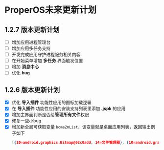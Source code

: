 # ProperOS未来更新计划

## **1.2.7** 版本更新计划
- [ ] 增加应用进程管理台
- [ ] 增加应用多任务支持
- [ ] 开发完成应用守护进程服务相关内容
- [ ] 在开始菜单增加 **多任务** 界面触发位置
- [ ] 增加 **消息中心**
- [ ] 优化 **bug**

## **1.2.6** 版本更新计划
- [x] 优化 **导入插件** 功能性应用的图标加载逻辑
- [x] 在 **导入插件** 功能性应用的安装支持列表里添加 **.jspk** 的应用
- [x] 增加主界面判断是否给**管理所有文件**权限
- [x] 修复一些小bug
- [x] 增加新全局可获取变量 `homeZmList`，该变量就是桌面应用列表，返回输出例子如下
  ```json
  [{10=android.graphics.Bitmap@62c0add, 14=文件管理器}, {10=android.graphics.Bitmap@e71538, 14=设置壁纸}, {10=android.graphics.Bitmap@e558f98, 14=Cdifit}, {10=android.graphics.Bitmap@6a22e41, 14=计算器}, {10=android.graphics.Bitmap@fa6f53b, 14=B站视频播放}, {10=android.graphics.Bitmap@ca94e22, 14=视频播放器}, {10=android.graphics.Bitmap@791a99c, 14=设置}, {10=android.graphics.Bitmap@5811946, 14=FoxCM}, {10=null, 14=音乐分享}, {10=android.graphics.Bitmap@511bb2a, 14=Terminal}, {10=android.graphics.Bitmap@2f1fff7, 14=HASH获取工具.jush}, {10=android.graphics.Bitmap@ac204c9, 14=ProperOS应用市场}, {10=android.graphics.Bitmap@32130b, 14=导入插件}, {10=android.graphics.Bitmap@5c05f3d, 14=青柠起始页}, {19=2972d237-8aca-4ddd-b86a-fbd9433fc5d0, 10=android.graphics.Bitmap@571d4fb, 14=TactiWeb}]
  ```